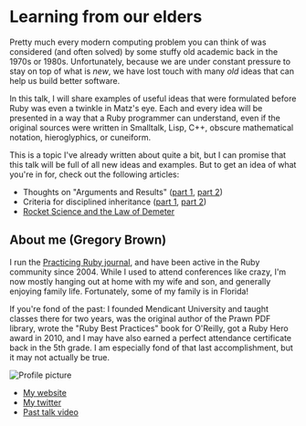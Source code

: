 # Learning from our elders

Pretty much every modern computing problem you can think of was considered (and
often solved) by some stuffy old academic back in the 1970s or 1980s.
Unfortunately, because we are under constant pressure to stay on top of what is
*new*, we have lost touch with many *old* ideas that can help us
build better software.

In this talk, I will share examples of useful ideas that were formulated
before Ruby was even a twinkle in Matz's eye. Each and every idea will be
presented in a way that a Ruby programmer can understand, even if the original
sources were written in Smalltalk, Lisp, C++, obscure mathematical notation,
hieroglyphics, or cuneiform.

This is a topic I've already written about quite a bit, but I can promise that
this talk will be full of all new ideas and examples. But to get an idea of what
you're in for, check out the following articles:

* Thoughts on "Arguments and Results" ([part 1][pr-2.14], [part 2][pr-2.15])
* Criteria for disciplined inheritance ([part 1][pr-3.7], [part 2][pr-3.8])
* [Rocket Science and the Law of Demeter][pr-5.2] 

[pr-2.14]: https://practicingruby.com/articles/shared/vpxpovppchww
[pr-2.15]: https://practicingruby.com/articles/shared/mupuergickjz
[pr-3.7]: https://practicingruby.com/articles/shared/uvgdkprzmoqf
[pr-3.8]: https://practicingruby.com/articles/shared/lxgettcjiggh
[pr-5.2]: https://practicingruby.com/articles/shared/gulrqynwlywm

## About me (Gregory Brown)

I run the [Practicing Ruby journal](http://practicingruby.com), and have been
active in the Ruby community since 2004. While I used to attend conferences like
crazy, I'm now mostly hanging out at home with my wife and son, and generally
enjoying family life. Fortunately, some of my family is in Florida!

If you're fond of the past: I founded Mendicant University and taught
classes there for two years, was the original author of the Prawn PDF library, 
wrote the "Ruby Best Practices" book for O'Reilly, got a Ruby Hero award in 
2010, and I may have also earned a perfect attendance certificate back in the 
5th grade. I am especially fond of that last accomplishment, but it may not
actually be true.

![Profile picture](http://i.imgur.com/b1xZp.jpg)

- [My website](http://elmcitycraftworks.org)
- [My twitter](http://twitter.com/practicingruby)
- [Past talk video](http://confreaks.com/presenters/7-gregory-brown)
